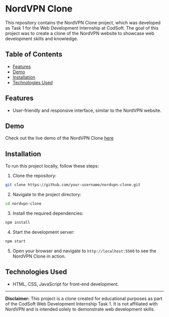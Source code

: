 # NordVPN Clone

This repository contains the NordVPN Clone project, which was developed as Task 1 for the Web Development Internship at CodSoft. The goal of this project was to create a clone of the NordVPN website to showcase web development skills and knowledge.

## Table of Contents

- [Features](#features)
- [Demo](#demo)
- [Installation](#installation)
- [Technologies Used](#technologies-used)

## Features

- User-friendly and responsive interface, similar to the NordVPN website.

## Demo

Check out the live demo of the NordVPN Clone [here](https://gurpreetsingh-projects.github.io/CodSoft-Projects/NordVPN%20Clone/index.html)

## Installation

To run this project locally, follow these steps:

1. Clone the repository:

```bash
git clone https://github.com/your-username/nordvpn-clone.git
```

2. Navigate to the project directory:

```bash
cd nordvpn-clone
```

3. Install the required dependencies:

```bash
npm install
```

4. Start the development server:

```bash
npm start
```

5. Open your browser and navigate to `http://localhost:5500` to see the NordVPN Clone in action.

## Technologies Used

- HTML, CSS, JavaScript for front-end development.

---

**Disclaimer:** This project is a clone created for educational purposes as part of the CodSoft Web Development Internship Task 1. It is not affiliated with NordVPN and is intended solely to demonstrate web development skills.
